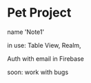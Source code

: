# Pet Project
name 'Note1' 

in use:
Table View,
Realm,

Auth with email in Firebase

soon:
work with bugs


